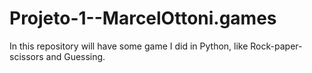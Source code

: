 # Projeto-1--MarcelOttoni.games
In this repository will have some game I did in Python, like Rock-paper-scissors and Guessing.

